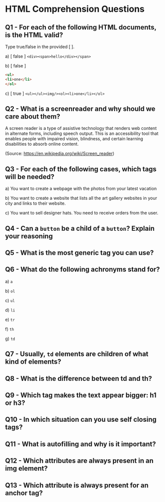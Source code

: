 # HTML Comprehension Questions

## Q1 - For each of the following HTML documents, is the HTML valid?

Type true/false in the provided [ ].

a) [ false ] `<div><span>hello</div></span>`

b) [ false ]

```html
<ul>
<li>one</li>
</ol>
```

c) [ true ] `<ul></ul><img/><ol><li>one</li></ol>`

## Q2 - What is a screenreader and why should we care about them?

A screen reader is a type of assistive technology that renders web content in alternate forms, including speech output. This is an accessibility tool that enables people with impaired vision, blindness, and certain learning disabilities to absorb online content.

(Source: https://en.wikipedia.org/wiki/Screen_reader)

## Q3 - For each of the following cases, which tags will be needed?

a) You want to create a webpage with the photos from your latest vacation

b) You want to create a website that lists all the art gallery websites in your city and links to their website.

c) You want to sell designer hats. You need to receive orders from the user.

## Q4 - Can a `button` be a child of a `button`? Explain your reasoning

## Q5 - What is the most generic tag you can use?

## Q6 - What do the following achronyms stand for?

a) `a`

b) `ol`

c) `ul`

d) `li`

e) `tr`

f) `th`

g) `td`

## Q7 - Usually, `td` elements are children of what kind of elements?

## Q8 - What is the difference between td and th?

## Q9 - Which tag makes the text appear bigger: h1 or h3?

## Q10 - In which situation can you use self closing tags?

## Q11 - What is autofilling and why is it important?

## Q12 - Which attributes are always present in an img element?

## Q13 - Which attribute is always present for an anchor tag?
